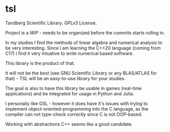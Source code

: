 # tsl
Tandberg Scientific Library. GPLv3 License.

Project is a *WIP* - needs to be organized before the commits starts rolling in.

In my studies I find the methods of linear algebra and numerical analysis to be very interesting.
Since I am learning the C++20 language (coming from C17) I find it very intuative to write numerical based software.

This library is the product of that.

It will not be the *best* (see GNU Scientific Library or any BLAS/ATLAS for that) - TSL will be an easy-to-use library for your studies.

The goal is also to have this library be usable in games (real-time applications) and be integrated for usage in Python and Julia.

I personally like GSL - however it does have it's issues with trying to implement object-oriented-programming into the C language, as the compiler can not type-check correctly since C is not OOP-based.

Working with abstractions C++ seems like a good candidate.
